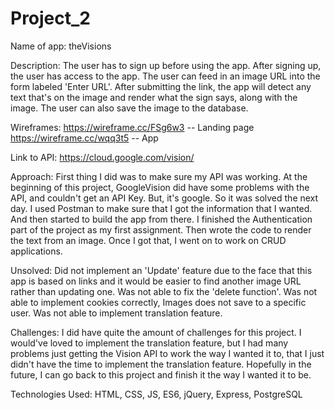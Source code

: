 # Project_2

Name of app: theVisions

Description: 
The user has to sign up before using the app. After signing up, the user has access to the app.
The user can feed in an image URL into the form labeled 'Enter URL'. After submitting the link, the app will detect any text that's on the image and render what the sign says, along with the image. The user can also save the image to the database. 

Wireframes:
https://wireframe.cc/FSg6w3 -- Landing page
https://wireframe.cc/wqq3t5 -- App

Link to API:
https://cloud.google.com/vision/

Approach:
First thing I did was to make sure my API was working. At the beginning of this project, GoogleVision did have some problems with the API, and couldn't get an API Key. But, it's google. So it was solved the next day. 
I used Postman to make sure that I got the information that I wanted. And then started to build the app from there. 
I finished the Authentication part of the project as my first assignment. Then wrote the code to render the text from an image. Once I got that, I went on to work on CRUD applications.

Unsolved:
Did not implement an 'Update' feature due to the face that this app is based on links and it would be easier to find another image URL rather than updating one.
Was not able to fix the 'delete function'.
Was not able to implement cookies correctly, Images does not save to a specific user.
Was not able to implement translation feature.

Challenges:
I did have quite the amount of challenges for this project. I would've loved to implement the translation feature, but I had many problems just getting the Vision API to work the way I wanted it to, that I just didn't have the time to implement the translation feature. Hopefully in the future, I can go back to this project and finish it the way I wanted it to be.

Technologies Used:
HTML, CSS, JS, ES6, jQuery, Express, PostgreSQL
